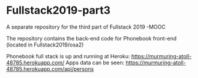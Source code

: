 # Fullstack2019-part3
A separate repository for the third part of Fullstack 2019 -MOOC

The repository contains the back-end code for Phonebook front-end (located in Fullstack2019/osa2)

Phonebook full stack is up and running at Heroku: https://murmuring-atoll-48785.herokuapp.com/
Apps data can be seen: https://murmuring-atoll-48785.herokuapp.com/api/persons
